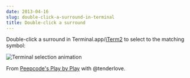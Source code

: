 ```yaml
---
date: 2013-04-16
slug: double-click-a-surround-in-terminal
title: Double-click a surround
---
```


Double-click a surround in Terminal.app/[iTerm2](http://iterm2.com) to select to the matching symbol:

![Terminal selection animation](http://f.cl.ly/items/3l083f3k0f1p04400Z2N/terminal-select.gif)

From [Peepcode's Play by Play](https://peepcode.com/products/play-by-play-tenderlove-ruby-on-rails) with @tenderlove.
